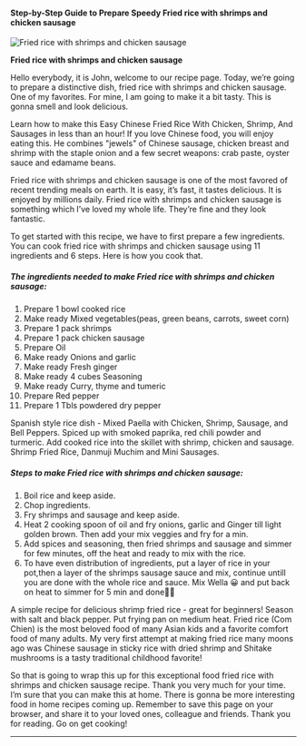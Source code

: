             

#### Step-by-Step Guide to Prepare Speedy Fried rice with shrimps and chicken sausage

![Fried rice with shrimps and chicken sausage](https://img-global.cpcdn.com/recipes/19eb95b5796af318/751x532cq70/fried-rice-with-shrimps-and-chicken-sausage-recipe-main-photo.jpg)

**Fried rice with shrimps and chicken sausage**

Hello everybody, it is John, welcome to our recipe page. Today, we’re going to prepare a distinctive dish, fried rice with shrimps and chicken sausage. One of my favorites. For mine, I am going to make it a bit tasty. This is gonna smell and look delicious.

Learn how to make this Easy Chinese Fried Rice With Chicken, Shrimp, And Sausages in less than an hour! If you love Chinese food, you will enjoy eating this. He combines "jewels" of Chinese sausage, chicken breast and shrimp with the staple onion and a few secret weapons: crab paste, oyster sauce and edamame beans.

Fried rice with shrimps and chicken sausage is one of the most favored of recent trending meals on earth. It is easy, it’s fast, it tastes delicious. It is enjoyed by millions daily. Fried rice with shrimps and chicken sausage is something which I’ve loved my whole life. They’re fine and they look fantastic.

To get started with this recipe, we have to first prepare a few ingredients. You can cook fried rice with shrimps and chicken sausage using 11 ingredients and 6 steps. Here is how you cook that.

##### The ingredients needed to make Fried rice with shrimps and chicken sausage:

1.  Prepare 1 bowl cooked rice
2.  Make ready Mixed vegetables(peas, green beans, carrots, sweet corn)
3.  Prepare 1 pack shrimps
4.  Prepare 1 pack chicken sausage
5.  Prepare Oil
6.  Make ready Onions and garlic
7.  Make ready Fresh ginger
8.  Make ready 4 cubes Seasoning
9.  Make ready Curry, thyme and tumeric
10.  Prepare Red pepper
11.  Prepare 1 Tbls powdered dry pepper

Spanish style rice dish - Mixed Paella with Chicken, Shrimp, Sausage, and Bell Peppers. Spiced up with smoked paprika, red chili powder and turmeric. Add cooked rice into the skillet with shrimp, chicken and sausage. Shrimp Fried Rice, Danmuji Muchim and Mini Sausages.

##### Steps to make Fried rice with shrimps and chicken sausage:

1.  Boil rice and keep aside.
2.  Chop ingredients.
3.  Fry shrimps and sausage and keep aside.
4.  Heat 2 cooking spoon of oil and fry onions, garlic and Ginger till light golden brown. Then add your mix veggies and fry for a min.
5.  Add spices and seasoning, then fried shrimps and sausage and simmer for few minutes, off the heat and ready to mix with the rice.
6.  To have even distribution of ingredients, put a layer of rice in your pot,then a layer of the shrimps sausage sauce and mix, continue untill you are done with the whole rice and sauce. Mix Wella 😀 and put back on heat to simmer for 5 min and done💃🏻

A simple recipe for delicious shrimp fried rice - great for beginners! Season with salt and black pepper. Put frying pan on medium heat. Fried rice (Com Chien) is the most beloved food of many Asian kids and a favorite comfort food of many adults. My very first attempt at making fried rice many moons ago was Chinese sausage in sticky rice with dried shrimp and Shitake mushrooms is a tasty traditional childhood favorite!

So that is going to wrap this up for this exceptional food fried rice with shrimps and chicken sausage recipe. Thank you very much for your time. I’m sure that you can make this at home. There is gonna be more interesting food in home recipes coming up. Remember to save this page on your browser, and share it to your loved ones, colleague and friends. Thank you for reading. Go on get cooking!

* * *
